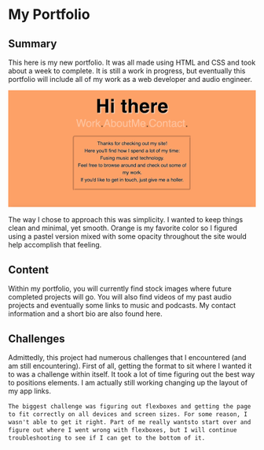 <h1>
    My Portfolio
</h1>

<h2>
    Summary
</h2>

<p>
    This here is my new portfolio. It was all made using HTML and CSS and took about a week to complete. It is still a work in progress, but eventually this portfolio will include all of my work as a web developer and audio engineer.
</p>

<img src="Screen Shot 2020-10-24 at 12.45.48 AM.png">

<p>
    The way I chose to approach this was simplicity. I wanted to keep things clean and minimal, yet smooth. Orange is my favorite color so I figured using a pastel version mixed with some opacity throughout the site would help accomplish that feeling.
</p>

<h2>
    Content
</h2>

<p>
    Within my portfolio, you will currently find stock images where future completed projects will go. You will also find videos of my past audio projects and eventually some links to music and podcasts. My contact information and a short bio are also found here.
</p>

<h2>
    Challenges
</h2>

<p>
    Admittedly, this project had numerous challenges that I encountered (and am still encountering). First of all, getting the format to sit where I wanted it to was a challenge within itself. It took a lot of time figuring out the best way to positions elements. I am actually still working changing up the layout of my app links.

<br>

    The biggest challenge was figuring out flexboxes and getting the page to fit correctly on all devices and screen sizes. For some reason, I wasn't able to get it right. Part of me really wantsto start over and figure out where I went wrong with flexboxes, but I will continue troubleshooting to see if I can get to the bottom of it.
</p>